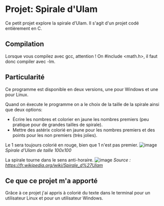 # Projet: Spirale d'Ulam
Ce petit projet explore la spirale d’Ulam. Il s'agit d'un projet codé entièrement en C. 

## Compilation
Lorsque vous compilez avec gcc, attention ! On #include <math.h>, il faut donc compiler avec -lm.

## Particularité

Ce programme est disponible en deux versions, une pour Windows et une pour Linux.

Quand on éxecute le programme on a le choix de la taille de la spirale ainsi que deux options:

- Écrire les nombres et colorier en jaune les nombres premiers (peu pratique pour de grandes tailles de spirale).
- Mettre des astérix colorié en jaune pour les nombres premiers et des points pour les non premiers (très jolies).

Le 1 sera toujours colorié en rouge, bien que 1 n'est pas premier.
![image](https://github.com/user-attachments/assets/7c6175c8-2a86-4eee-b551-7a4d99031813)
*Spirale d'Ulam de taille 100x100*

La spirale tourne dans le sens anti-horaire.
![image](https://github.com/user-attachments/assets/6db728e0-f70e-40c4-8611-3563d61c5974)
*Source : https://fr.wikipedia.org/wiki/Spirale_d%27Ulam*
## Ce que ce projet m'a apporté

Grâce à ce projet j'ai appris à colorié du texte dans le terminal pour un utilisateur Linux et pour un utilisateur Windows.

